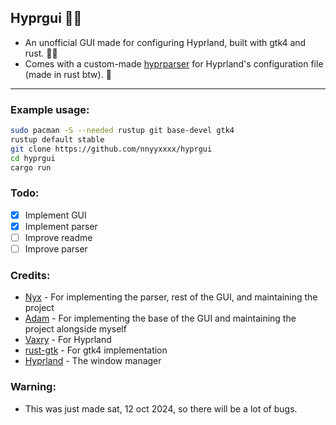 ## Hyprgui 🚀🦀

- An unofficial GUI made for configuring Hyprland, built with gtk4 and rust. 🚀🦀
- Comes with a custom-made [hyprparser](https://github.com/nnyyxxxx/hyprparser) for Hyprland's configuration file (made in rust btw). 🦀

---

### Example usage:

```bash
sudo pacman -S --needed rustup git base-devel gtk4
rustup default stable
git clone https://github.com/nnyyxxxx/hyprgui
cd hyprgui
cargo run
```

### Todo:

- [x] Implement GUI
- [x] Implement parser
- [ ] Improve readme
- [ ] Improve parser

### Credits:

- [Nyx](https://github.com/nnyyxxxx) - For implementing the parser, rest of the GUI, and maintaining the project
- [Adam](https://github.com/adamperkowski) - For implementing the base of the GUI and maintaining the project alongside myself
- [Vaxry](https://github.com/vaxerski) - For Hyprland
- [rust-gtk](https://github.com/gtk-rs/gtk4-rs) - For gtk4 implementation
- [Hyprland](https://github.com/hyprwm/Hyprland) - The window manager

### Warning:

- This was just made sat, 12 oct 2024, so there will be a lot of bugs.
